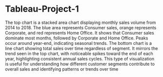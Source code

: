 # Tableau-Project-1


The top chart is a stacked area chart displaying monthly sales volume from 2014 to 2018. The blue area represents Consumer sales, orange represents Corporate, and red represents Home Office. It shows that Consumer sales dominate most months, followed by Corporate and Home Office. Peaks occur around year-end, indicating seasonal trends.
The bottom chart is a line chart showing total sales over time regardless of segment. It mirrors the trend seen in the top chart, with noticeable spikes toward the end of each year, highlighting consistent annual sales cycles.
This type of visualization is useful for understanding how different customer segments contribute to overall sales and identifying patterns or trends over time
